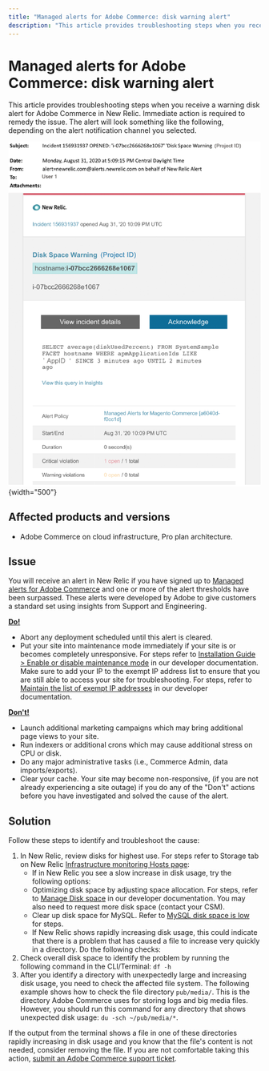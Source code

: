 ```yaml
---
title: "Managed alerts for Adobe Commerce: disk warning alert"
description: "This article provides troubleshooting steps when you receive a warning disk alert for Adobe Commerce in New Relic. Immediate action is required to remedy the issue. The alert will look something like the following, depending on the alert notification channel you selected."
---
```


# Managed alerts for Adobe Commerce: disk warning alert

This article provides troubleshooting steps when you receive a warning disk alert for Adobe Commerce in New Relic. Immediate action is required to remedy the issue. The alert will look something like the following, depending on the alert notification channel you selected.

![disc warning alert](assets/disk-warning-magento-managed.png){width="500"}

## Affected products and versions

* Adobe Commerce on cloud infrastructure, Pro plan architecture.

## Issue

You will receive an alert in New Relic if you have signed up to [Managed alerts for Adobe Commerce](https://support.magento.com/hc/en-us/articles/360045806832) and one or more of the alert thresholds have been surpassed. These alerts were developed by Adobe to give customers a standard set using insights from Support and Engineering.

 <u> **Do!** </u>

* Abort any deployment scheduled until this alert is cleared.
* Put your site into maintenance mode immediately if your site is or becomes completely unresponsive. For steps refer to [Installation Guide > Enable or disable maintenance mode](https://devdocs.magento.com/guides/v2.4/install-gde/install/cli/install-cli-subcommands-maint.html?itm_source=devdocs&itm_medium=search_page&itm_campaign=federated_search&itm_term=mainten) in our developer documentation. Make sure to add your IP to the exempt IP address list to ensure that you are still able to access your site for troubleshooting. For steps, refer to [Maintain the list of exempt IP addresses](https://devdocs.magento.com/guides/v2.4/install-gde/install/cli/install-cli-subcommands-maint.html?itm_source=devdocs&itm_medium=search_page&itm_campaign=federated_search&itm_term=mainten#instgde-cli-maint-exempt) in our developer documentation.

 <u> **Don't!** </u>

* Launch additional marketing campaigns which may bring additional page views to your site.
* Run indexers or additional crons which may cause additional stress on CPU or disk.
* Do any major administrative tasks (i.e., Commerce Admin, data imports/exports).
* Clear your cache. Your site may become non-responsive, (if you are not already experiencing a site outage) if you do any of the "Don't" actions before you have investigated and solved the cause of the alert.

## Solution

Follow these steps to identify and troubleshoot the cause:

1. In New Relic, review disks for highest use. For steps refer to Storage tab on New Relic [Infrastructure monitoring Hosts page](https://docs.newrelic.com/docs/infrastructure/infrastructure-ui-pages/infrastructure-hosts-page/):
    * If in New Relic you see a slow increase in disk usage, try the following options:
    * Optimizing disk space by adjusting space allocation. For steps, refer to [Manage Disk space](https://devdocs.magento.com/cloud/project/manage-disk-space.html) in our developer documentation. You may also need to request more disk space (contact your CSM).
    * Clear up disk space for MySQL. Refer to [MySQL disk space is low](https://support.magento.com/hc/en-us/articles/360037591972) for steps.
    * If New Relic shows rapidly increasing disk usage, this could indicate that there is a problem that has caused a file to increase very quickly in a directory. Do the following checks:
1. Check overall disk space to identify the problem by running the following command in the CLI/Terminal: `df -h`
1. After you identify a directory with unexpectedly large and increasing disk usage, you need to check the affected file system. The following example shows how to check the file directory `pub/media/`. This is the directory Adobe Commerce uses for storing logs and big media files. However, you should run this command for any directory that shows unexpected disk usage: `du -sch ~/pub/media/*`.

If the output from the terminal shows a file in one of these directories rapidly increasing in disk usage and you know that the file's content is not needed, consider removing the file. If you are not comfortable taking this action, [submit an Adobe Commerce support ticket](https://support.magento.com/hc/en-us/articles/360000913794#submit-ticket). 
